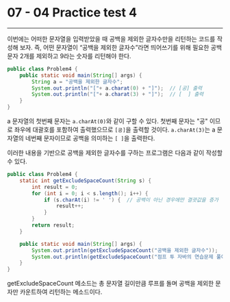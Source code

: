# 07 - 04 Practice test 4

------

이번에는 어떠한 문자열을 입력받았을 때 공백을 제외한 글자수만을 리턴하는 코드를 작성해 보자. 즉, 어떤 문자열이 “공백을 제외한 글자수”라면 띄어쓰기를 위해 필요한 공백 문자 2개를 제외하고 9라는 숫자를 리턴해야 한다.

```java
public class Problem4 {
	public static void main(String[] args) {
		String a = "공백을 제외한 글자수";
		System.out.println("["+ a.charat(0) + "]");  // [공] 출력
		System.out.println("["+ a.charat(3) + "]");  // [  ] 출력
	}
}
```

a 문자열의 첫번째 문자는 `a.charAt(0)`와 같이 구할 수 있다. 첫번째 문자는 "공" 이므로 좌우에 대괄호를 포함하여 출력했으므로 `[공]`을 출력할 것이다. `a.charAt(3)`는 a 문자열의 네번째 문자이므로 공백을 의미하는 `[ ]`을 출력한다.

이러한 내용을 기반으로 공백을 제외한 글자수를 구하는 프로그램은 다음과 같이 작성할 수 있다.

```java
public class Problem4 {
    static int getExcludeSpaceCount(String s) {
        int result = 0;
        for (int i = 0; i < s.length(); i++) {
            if (s.charAt(i) != ' ') {  // 공백이 아닌 경우에만 결괏값을 증가
                result++;
            }
        }
        return result;
    }

    public static void main(String[] args) {
        System.out.println(getExcludeSpaceCount("공백을 제외한 글자수"));  // 9 출력
        System.out.println(getExcludeSpaceCount("점프 투 자바의 연습문제 풀이"));  // 12 출력
    }
}
```

getExcludeSpaceCount 메소드는 총 문자열 길이만큼 루프를 돌며 공백을 제외한 문자만 카운트하여 리턴하는 메소드이다.